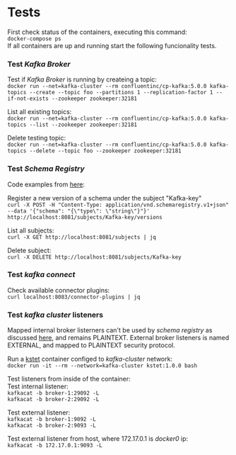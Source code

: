 # Tests
First check status of the containers, executing this command:  
`docker-compose ps`  
If all containers  are up and running start the following funcionality tests.  

### Test _Kafka Broker_
Test if _Kafka Broker_ is running by createing a topic:  
`docker run --net=kafka-cluster --rm confluentinc/cp-kafka:5.0.0 kafka-topics --create --topic foo --partitions 1 --replication-factor 1 --if-not-exists --zookeeper zookeeper:32181`

List all existing topics:  
`docker run --net=kafka-cluster --rm confluentinc/cp-kafka:5.0.0 kafka-topics --list --zookeeper zookeeper:32181`  

Delete testing topic:  
`docker run --net=kafka-cluster --rm confluentinc/cp-kafka:5.0.0 kafka-topics --delete --topic foo --zookeeper zookeeper:32181`  

### Test _Schema Registry_
Code examples from [here](https://github.com/confluentinc/schema-registry#quickstart):  

Register a new version of a schema under the subject "Kafka-key"  
`curl -X POST -H "Content-Type: application/vnd.schemaregistry.v1+json" --data '{"schema": "{\"type\": \"string\"}"}' http://localhost:8081/subjects/Kafka-key/versions`  
     
List all subjects:  
`curl -X GET http://localhost:8081/subjects | jq`  

Delete subject:  
`curl -X DELETE http://localhost:8081/subjects/Kafka-key`  

### Test _kafka connect_
Check available connector plugins:  
`curl localhost:8083/connector-plugins | jq`  
  
### Test _kafka cluster_ listeners
Mapped internal broker listerners can't be used by _schema registry_ as discussed [here](https://github.com/confluentinc/schema-registry/issues/648), and remains PLAINTEXT. External broker listeners is named EXTERNAL, and mapped to PLAINTEXT security protocol.  

Run a [kstet](http://gitlab.sq.l/DevOps/kstet) container configed to _kafka-cluster_ network:  
`docker run -it --rm --network=kafka-cluster kstet:1.0.0 bash`  

Test listeners from inside of the container:  
Test internal listener:  
`kafkacat -b broker-1:29092 -L`  
`kafkacat -b broker-2:29092 -L` 

Test external listener:  
`kafkacat -b broker-1:9092 -L`  
`kafkacat -b broker-2:9093 -L`  

Test external listener from host, where 172.17.0.1 is _docker0_ ip:  
`kafkacat -b 172.17.0.1:9093 -L`  